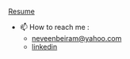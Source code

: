 <!--
### Hi there 👋
  Highly accomplished and user-focused Front-end Developer adept in
collaborating with UI/UX design teams to execution of functional
specifications for websites. Aiming to take on new challenges
and utilize my coding and debugging skills for developing new features
and enhance the overall user experience.
--> 
[Resume](https://drive.google.com/file/d/1KPSkm8rjAfeE_KTu9mwsA4UZofOgdgH2/view?usp=sharing)



 - 📫 How to reach me : 
    *  neveenbeiram@yahoo.com
    *  [linkedin](https://www.linkedin.com/in/neveen-beiram-8a6b41192/)



<!--
[![Anurag's GitHub stats](https://github-readme-stats.vercel.app/api?username=NeveenBeiram&show_icons=true&&hide=stars,issues&theme=tokyonight)](https://github.com/anuraghazra/github-readme-stats)

[![Top Langs](https://github-readme-stats.vercel.app/api/top-langs/?username=NeveenBeiram&hide=python,shell&layout=compact&theme=tokyonight)](https://github.com/anuraghazra/github-readme-stats)
-->


<!--
**NeveenBeiram/NeveenBeiram** is a ✨ _special_ ✨ repository because its `README.md` (this file) appears on your GitHub profile.

Here are some ideas to get you started:

- 🔭 I’m currently working on ...
- 🌱 I’m currently learning ...
- 👯 I’m looking to collaborate on ...
- 🤔 I’m looking for help with ...
- 💬 Ask me about ...
- 📫 How to reach me: ...
- 😄 Pronouns: ...
- ⚡ Fun fact: ...
-->
